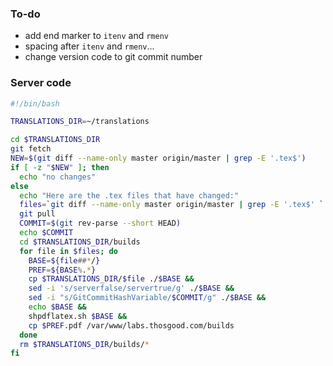 ### To-do

- add end marker to `itenv` and `rmenv`
- spacing after `itenv` and `rmenv`...
- change version code to git commit number

### Server code

```bash
#!/bin/bash

TRANSLATIONS_DIR=~/translations

cd $TRANSLATIONS_DIR
git fetch
NEW=$(git diff --name-only master origin/master | grep -E '.tex$')
if [ -z "$NEW" ]; then
  echo "no changes"
else
  echo "Here are the .tex files that have changed:"
  files=`git diff --name-only master origin/master | grep -E '.tex$' `
  git pull
  COMMIT=$(git rev-parse --short HEAD)
  echo $COMMIT
  cd $TRANSLATIONS_DIR/builds
  for file in $files; do
    BASE=${file##*/}
    PREF=${BASE%.*}
    cp $TRANSLATIONS_DIR/$file ./$BASE &&
    sed -i 's/serverfalse/servertrue/g' ./$BASE &&
    sed -i "s/GitCommitHashVariable/$COMMIT/g" ./$BASE &&
    echo $BASE &&
    shpdflatex.sh $BASE &&
    cp $PREF.pdf /var/www/labs.thosgood.com/builds
  done
  rm $TRANSLATIONS_DIR/builds/*
fi
```
